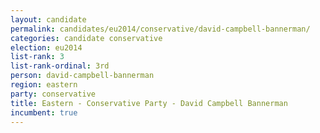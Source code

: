 ```yaml
---
layout: candidate
permalink: candidates/eu2014/conservative/david-campbell-bannerman/
categories: candidate conservative
election: eu2014
list-rank: 3
list-rank-ordinal: 3rd
person: david-campbell-bannerman
region: eastern
party: conservative
title: Eastern - Conservative Party - David Campbell Bannerman
incumbent: true
---
```


